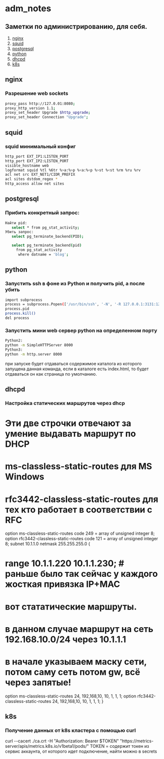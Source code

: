 # adm_notes
## Заметки по администрированию, для себя.
1. [nginx](#nginx)
1. [squid](#squid)
1. [postgresql](#postgresql)
1. [python](#python)
1. [dhcpd](#dhcpd)
1. [k8s](#k8s)

## nginx

### Разрешение web sockets
```sh
proxy_pass http://127.0.01:8080;
proxy_http_version 1.1;
proxy_set_header Upgrade $http_upgrade;
proxy_set_header Connection "Upgrade";
```

## squid

### squid минимальный конфиг
```sh
http_port EXT_IP1:LISTEN_PORT
http_port EXT_IP2:LISTEN_PORT
visible_hostname web
logformat squid %tl %6tr %>a:%>p %<a:%<p %>st %<st %rm %ru %rv
acl net src EXT_NET1/CIDR_PREFIX
acl sites dstdom_regex *
http_access allow net sites
```
## postgresql

### Прибить конкретный запрос:
```sh
Найти pid:
   select * from pg_stat_activity;
Убить запрос:
   select pg_terminate_backend(PID);

   select pg_terminate_backend(pid)
     from pg_stat_activity
	  where datname = 'blog';
```

## python

### Запустить ssh в фоне из Python и получить pid, а после убить
```sh
import subprocess
process = subprocess.Popen(['/usr/bin/ssh', '-N', '-R 127.0.0.1:3131:127.0.0.1:3131', 'node'])
process.pid
process.kill()
del process
```
### Запустить мини web сервер python на определенном порту
```sh
Python2:
python -m SimpleHTTPServer 8000
Python3:
python -m http.server 8000

```
при запуске будет отдаваться содержимое каталога из которого запущена данная команда, если
в каталоге есть index.html, то будет отдаваться он как страница по умолчанию.

## dhcpd

### Настройка статических маршрутов через dhcp
# Эти две строчки отвечают за умение выдавать маршрут по DHCP
# ms-classless-static-routes для MS Windows
# rfc3442-classless-static-routes для тех кто работает в соответствии с RFC
option ms-classless-static-routes code 249 = array of unsigned integer 8;
option rfc3442-classless-static-routes code 121 = array of unsigned integer 8;
subnet 10.1.1.0 netmask 255.255.255.0 {
# range 10.1.1.220 10.1.1.230; # раньше было так сейчас у каждого жосткая привязка IP+MAC
# вот стататические маршруты.
# в данном случае маршрут на сеть 192.168.10.0/24 через 10.1.1.1
# в начале указываем маску сети, потом саму сеть потом gw, всё через запятые!
option ms-classless-static-routes 24, 192,168,10, 10, 1, 1, 1;
option rfc3442-classless-static-routes 24, 192,168,10, 10, 1, 1, 1;
}


## k8s

### Получение данных от k8s кластера с помощью curl
curl --cacert ./ca.crt -H "Authorization: Bearer $TOKEN" "https://metrics-server/apis/metrics.k8s.io/v1beta1/pods/"
TOKEN = содержит токен из сервис аккаунта, от которого идет подключение, найти можно в secrets

